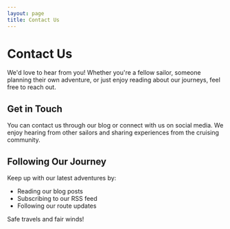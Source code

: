 ```yaml
---
layout: page
title: Contact Us
---
```


# Contact Us

We'd love to hear from you! Whether you're a fellow sailor, someone planning their own adventure, or just enjoy reading about our journeys, feel free to reach out.

## Get in Touch

You can contact us through our blog or connect with us on social media. We enjoy hearing from other sailors and sharing experiences from the cruising community.

## Following Our Journey

Keep up with our latest adventures by:
- Reading our blog posts
- Subscribing to our RSS feed
- Following our route updates

Safe travels and fair winds!